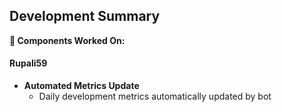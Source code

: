## Development Summary

**🔧 Components Worked On:**

#### **Rupali59**
- **Automated Metrics Update**
  - Daily development metrics automatically updated by bot
